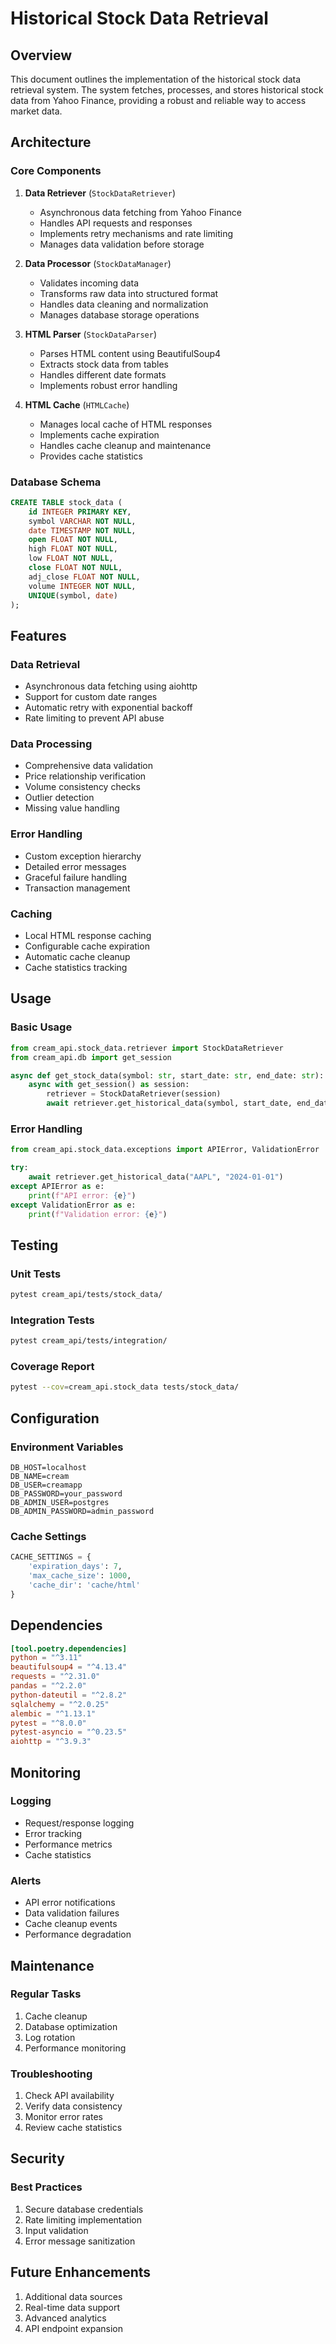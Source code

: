 # Historical Stock Data Retrieval

## Overview

This document outlines the implementation of the historical stock data retrieval system. The system fetches, processes, and stores historical stock data from Yahoo Finance, providing a robust and reliable way to access market data.

## Architecture

### Core Components

1. **Data Retriever** (`StockDataRetriever`)

   - Asynchronous data fetching from Yahoo Finance
   - Handles API requests and responses
   - Implements retry mechanisms and rate limiting
   - Manages data validation before storage

2. **Data Processor** (`StockDataManager`)

   - Validates incoming data
   - Transforms raw data into structured format
   - Handles data cleaning and normalization
   - Manages database storage operations

3. **HTML Parser** (`StockDataParser`)

   - Parses HTML content using BeautifulSoup4
   - Extracts stock data from tables
   - Handles different date formats
   - Implements robust error handling

4. **HTML Cache** (`HTMLCache`)
   - Manages local cache of HTML responses
   - Implements cache expiration
   - Handles cache cleanup and maintenance
   - Provides cache statistics

### Database Schema

```sql
CREATE TABLE stock_data (
    id INTEGER PRIMARY KEY,
    symbol VARCHAR NOT NULL,
    date TIMESTAMP NOT NULL,
    open FLOAT NOT NULL,
    high FLOAT NOT NULL,
    low FLOAT NOT NULL,
    close FLOAT NOT NULL,
    adj_close FLOAT NOT NULL,
    volume INTEGER NOT NULL,
    UNIQUE(symbol, date)
);
```

## Features

### Data Retrieval

- Asynchronous data fetching using aiohttp
- Support for custom date ranges
- Automatic retry with exponential backoff
- Rate limiting to prevent API abuse

### Data Processing

- Comprehensive data validation
- Price relationship verification
- Volume consistency checks
- Outlier detection
- Missing value handling

### Error Handling

- Custom exception hierarchy
- Detailed error messages
- Graceful failure handling
- Transaction management

### Caching

- Local HTML response caching
- Configurable cache expiration
- Automatic cache cleanup
- Cache statistics tracking

## Usage

### Basic Usage

```python
from cream_api.stock_data.retriever import StockDataRetriever
from cream_api.db import get_session

async def get_stock_data(symbol: str, start_date: str, end_date: str):
    async with get_session() as session:
        retriever = StockDataRetriever(session)
        await retriever.get_historical_data(symbol, start_date, end_date)
```

### Error Handling

```python
from cream_api.stock_data.exceptions import APIError, ValidationError

try:
    await retriever.get_historical_data("AAPL", "2024-01-01")
except APIError as e:
    print(f"API error: {e}")
except ValidationError as e:
    print(f"Validation error: {e}")
```

## Testing

### Unit Tests

```bash
pytest cream_api/tests/stock_data/
```

### Integration Tests

```bash
pytest cream_api/tests/integration/
```

### Coverage Report

```bash
pytest --cov=cream_api.stock_data tests/stock_data/
```

## Configuration

### Environment Variables

```env
DB_HOST=localhost
DB_NAME=cream
DB_USER=creamapp
DB_PASSWORD=your_password
DB_ADMIN_USER=postgres
DB_ADMIN_PASSWORD=admin_password
```

### Cache Settings

```python
CACHE_SETTINGS = {
    'expiration_days': 7,
    'max_cache_size': 1000,
    'cache_dir': 'cache/html'
}
```

## Dependencies

```toml
[tool.poetry.dependencies]
python = "^3.11"
beautifulsoup4 = "^4.13.4"
requests = "^2.31.0"
pandas = "^2.2.0"
python-dateutil = "^2.8.2"
sqlalchemy = "^2.0.25"
alembic = "^1.13.1"
pytest = "^8.0.0"
pytest-asyncio = "^0.23.5"
aiohttp = "^3.9.3"
```

## Monitoring

### Logging

- Request/response logging
- Error tracking
- Performance metrics
- Cache statistics

### Alerts

- API error notifications
- Data validation failures
- Cache cleanup events
- Performance degradation

## Maintenance

### Regular Tasks

1. Cache cleanup
2. Database optimization
3. Log rotation
4. Performance monitoring

### Troubleshooting

1. Check API availability
2. Verify data consistency
3. Monitor error rates
4. Review cache statistics

## Security

### Best Practices

1. Secure database credentials
2. Rate limiting implementation
3. Input validation
4. Error message sanitization

## Future Enhancements

1. Additional data sources
2. Real-time data support
3. Advanced analytics
4. API endpoint expansion
